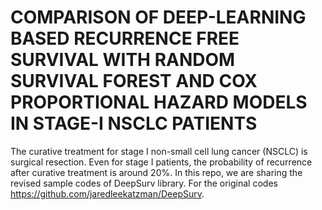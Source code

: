 # COMPARISON OF DEEP-LEARNING BASED RECURRENCE FREE SURVIVAL WITH RANDOM SURVIVAL FOREST AND COX PROPORTIONAL HAZARD MODELS IN STAGE-I NSCLC PATIENTS
The curative treatment for stage I non-small cell lung cancer (NSCLC) is surgical resection. Even for stage I patients, the probability of recurrence after curative treatment is around 20%. In this repo, we are sharing the revised sample codes of DeepSurv library. For the original codes https://github.com/jaredleekatzman/DeepSurv.
